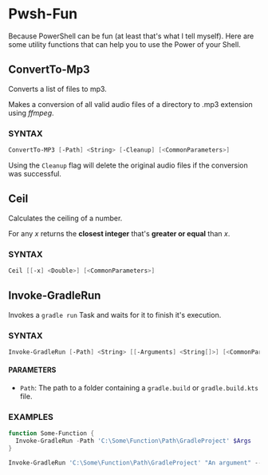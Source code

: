 # Pwsh-Fun

Because PowerShell can be fun (at least that's what I tell myself).
Here are some utility functions that can help you to use the Power of your Shell.

## ConvertTo-Mp3

Converts a list of files to mp3.

Makes a conversion of all valid audio files of a directory to .mp3 extension using _ffmpeg_.

### SYNTAX
```powershell
ConvertTo-MP3 [-Path] <String> [-Cleanup] [<CommonParameters>]
```
Using the ``Cleanup`` flag will delete the original audio files if the conversion was successful.

## Ceil

Calculates the ceiling of a number.

For any _x_ returns the **closest integer** that's **greater or equal** than _x_.

### SYNTAX
```powershell
Ceil [[-x] <Double>] [<CommonParameters>]
```

## Invoke-GradleRun

Invokes a `gradle run` Task and waits for it to finish it's execution.
### SYNTAX

```powershell
Invoke-GradleRun [-Path] <String> [[-Arguments] <String[]>] [<CommonParameters>]
```
#### PARAMETERS 
- ``Path``: The path to a folder containing a ``gradle.build`` or ``gradle.build.kts`` file.

### EXAMPLES

```powershell
function Some-Function {
  Invoke-GradleRun -Path 'C:\Some\Function\Path\GradleProject' $Args
}
```

```powershell
Invoke-GradleRun 'C:\Some\Function\Path\GradleProject' "An argument" --arg2 OtherArg
```
